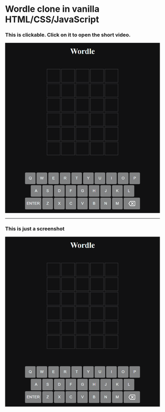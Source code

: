 # Wordle clone in vanilla HTML/CSS/JavaScript

### This is clickable. Click on it to open the short video.

[![Wordle Demo](./wordle-screenshot.png)](https://raw.githubusercontent.com/rupakhetibinit/wordle-js/master/wordle-animation.mp4 'Wordle Demo')

***

### This is just a screenshot

![Wordle Screenshot](wordle-screenshot.png)
